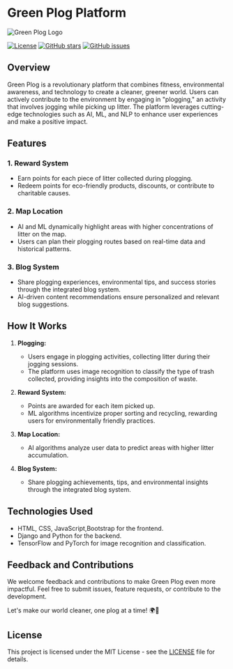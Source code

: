 # Green Plog Platform

![Green Plog Logo](https://github.com/anurag6569201/PlogPayouts/blob/master/webapp/static/assets/images/logo.png)

[![License](https://img.shields.io/badge/license-MIT-blue.svg)](LICENSE)
[![GitHub stars](https://img.shields.io/github/stars/yourusername/GreenPlog.svg)](https://github.com/yourusername/GreenPlog/stargazers)
[![GitHub issues](https://img.shields.io/github/issues/yourusername/GreenPlog.svg)](https://github.com/yourusername/GreenPlog/issues)

## Overview

Green Plog is a revolutionary platform that combines fitness, environmental awareness, and technology to create a cleaner, greener world. Users can actively contribute to the environment by engaging in "plogging," an activity that involves jogging while picking up litter. The platform leverages cutting-edge technologies such as AI, ML, and NLP to enhance user experiences and make a positive impact.

## Features

### 1. Reward System
   - Earn points for each piece of litter collected during plogging.
   - Redeem points for eco-friendly products, discounts, or contribute to charitable causes.

### 2. Map Location
   - AI and ML dynamically highlight areas with higher concentrations of litter on the map.
   - Users can plan their plogging routes based on real-time data and historical patterns.

### 3. Blog System
   - Share plogging experiences, environmental tips, and success stories through the integrated blog system.
   - AI-driven content recommendations ensure personalized and relevant blog suggestions.

## How It Works

1. **Plogging:**
   - Users engage in plogging activities, collecting litter during their jogging sessions.
   - The platform uses image recognition to classify the type of trash collected, providing insights into the composition of waste.

2. **Reward System:**
   - Points are awarded for each item picked up.
   - ML algorithms incentivize proper sorting and recycling, rewarding users for environmentally friendly practices.

3. **Map Location:**
   - AI algorithms analyze user data to predict areas with higher litter accumulation.

4. **Blog System:**
   - Share plogging achievements, tips, and environmental insights through the integrated blog system.

## Technologies Used

- HTML, CSS, JavaScript,Bootstrap for the frontend.
- Django and Python for the backend.
- TensorFlow and PyTorch for image recognition and classification.

## Feedback and Contributions

We welcome feedback and contributions to make Green Plog even more impactful. Feel free to submit issues, feature requests, or contribute to the development.

Let's make our world cleaner, one plog at a time! 🌍💚

## License

This project is licensed under the MIT License - see the [LICENSE](LICENSE) file for details.
